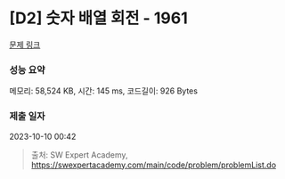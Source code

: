 # [D2] 숫자 배열 회전 - 1961 

[문제 링크](https://swexpertacademy.com/main/code/problem/problemDetail.do?contestProbId=AV5Pq-OKAVYDFAUq) 

### 성능 요약

메모리: 58,524 KB, 시간: 145 ms, 코드길이: 926 Bytes

### 제출 일자

2023-10-10 00:42



> 출처: SW Expert Academy, https://swexpertacademy.com/main/code/problem/problemList.do